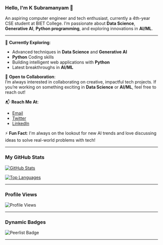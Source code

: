 ### Hello, I'm K Subramanyam 👋

An aspiring computer engineer and tech enthusiast, currently a 4th-year CSE student at BIET College. I’m passionate about **Data Science**, **Generative AI**, **Python programming**, and exploring innovations in **AI/ML**. 

---

🌱 **Currently Exploring**:  
- Advanced techniques in **Data Science** and **Generative AI**
- **Python** Coding skills
- Building intelligent web applications with **Python**
- Latest breakthroughs in **AI/ML**

🤝 **Open to Collaboration**:  
I’m always interested in collaborating on creative, impactful tech projects. If you’re working on something exciting in **Data Science** or **AI/ML**, feel free to reach out!

📬 **Reach Me At**:  
- [Email](mailto:subramanyam.2004.apple@gmail.com)
- [Twitter](https://x.com/subramanyam1003)
- [LinkedIn](https://www.linkedin.com/in/k-s-935409232)

⚡ **Fun Fact**: I'm always on the lookout for new AI trends and love discussing ideas to solve real-world problems with tech!

---

### My GitHub Stats

[![GitHub Stats](https://github-readme-stats.vercel.app/api?username=leo10manyam&show_icons=true&theme=radical)](https://github.com/leo10manyam)

[![Top Languages](https://github-readme-stats.vercel.app/api/top-langs/?username=leo10manyam&layout=compact&theme=radical)](https://github.com/leo10manyam)

---

### Profile Views


![Profile Views](https://komarev.com/ghpvc/?username=leo10manyam&style=for-the-badge&color=blue)



---

### Dynamic Badges

![Peerlist Badge](https://img.shields.io/badge/Peerlist-leo10manyam-blue?style=for-the-badge&logo=peerlist)


---

